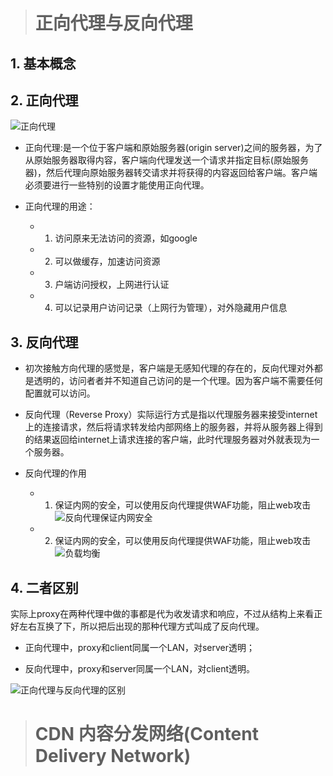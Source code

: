 > # 正向代理与反向代理

## 1. 基本概念


## 2. 正向代理

![正向代理](https://images2015.cnblogs.com/blog/305504/201611/305504-20161112124853014-1532060796.png)

- 正向代理:是一个位于客户端和原始服务器(origin server)之间的服务器，为了从原始服务器取得内容，客户端向代理发送一个请求并指定目标(原始服务器)，然后代理向原始服务器转交请求并将获得的内容返回给客户端。客户端必须要进行一些特别的设置才能使用正向代理。

- 正向代理的用途：
  - 1. 访问原来无法访问的资源，如google
  - 2. 可以做缓存，加速访问资源
  - 3. 户端访问授权，上网进行认证
  - 4. 可以记录用户访问记录（上网行为管理），对外隐藏用户信息

## 3. 反向代理

- 初次接触方向代理的感觉是，客户端是无感知代理的存在的，反向代理对外都是透明的，访问者者并不知道自己访问的是一个代理。因为客户端不需要任何配置就可以访问。

- 反向代理（Reverse Proxy）实际运行方式是指以代理服务器来接受internet上的连接请求，然后将请求转发给内部网络上的服务器，并将从服务器上得到的结果返回给internet上请求连接的客户端，此时代理服务器对外就表现为一个服务器。

- 反向代理的作用
  - 1. 保证内网的安全，可以使用反向代理提供WAF功能，阻止web攻击
    ![反向代理保证内网安全](https://images2015.cnblogs.com/blog/305504/201611/305504-20161112124341280-1435223816.png)
    
  - 2. 保证内网的安全，可以使用反向代理提供WAF功能，阻止web攻击
    ![负载均衡](https://images2015.cnblogs.com/blog/305504/201611/305504-20161112124423530-566240666.png)
 
## 4. 二者区别

 实际上proxy在两种代理中做的事都是代为收发请求和响应，不过从结构上来看正好左右互换了下，所以把后出现的那种代理方式叫成了反向代理。

- 正向代理中，proxy和client同属一个LAN，对server透明；

- 反向代理中，proxy和server同属一个LAN，对client透明。

![正向代理与反向代理的区别](https://pic2.zhimg.com/80/480c1c45d2565e2f92fd930d25b73a18_720w.jpg?source=1940ef5c)

> # CDN 内容分发网络(Content Delivery Network)
